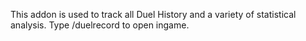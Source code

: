 This addon is used to track all Duel History and a variety of statistical analysis.
Type /duelrecord to open ingame.
